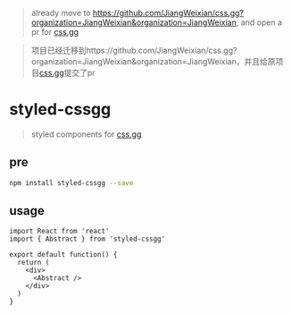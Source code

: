 > already move to https://github.com/JiangWeixian/css.gg?organization=JiangWeixian&organization=JiangWeixian, and open a pr for [css.gg](https://github.com/astrit/css.gg)

> 项目已经迁移到https://github.com/JiangWeixian/css.gg?organization=JiangWeixian&organization=JiangWeixian，并且给原项目[css.gg](https://github.com/astrit/css.gg)提交了pr

# styled-cssgg
> styled components for [css.gg](https://github.com/astrit/css.gg)

## pre

```bash
npm install styled-cssgg --save
```

## usage

```tsx
import React from 'react'
import { Abstract } from 'styled-cssgg'

export default function() {
  return (
    <div>
      <Abstract />
    </div>
  )
}
```

